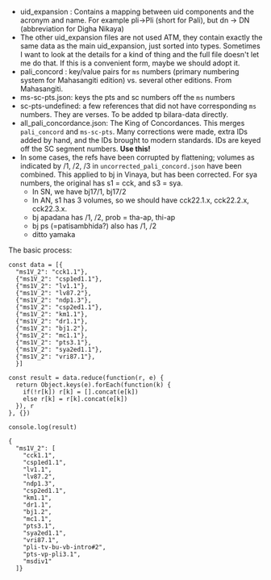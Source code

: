 - uid_expansion : Contains a mapping between uid components and the acronym and name. For example pli->Pli (short for Pali), but dn -> DN (abbreviation for Digha Nikaya)
- The other uid_expansion files are not used ATM, they contain exactly the same data as the main uid_expansion, just sorted into types. Sometimes I want to look at the details for a kind of thing and the full file doesn't let me do that. If this is a convenient form, maybe we should adopt it.
- pali_concord : key/value pairs for `ms` numbers (primary numbering system for Mahasangiti edition) vs. several other editions. From Mahasangiti.
- ms-sc-pts.json: keys the pts and sc numbers off the `ms` numbers
- sc-pts-undefined: a  few references that did not have corresponding `ms` numbers. They are verses. To be added tp bilara-data directly.
- all_pali_concordance.json: The King of Concordances. This merges `pali_concord` and `ms-sc-pts`. Many corrections were made, extra IDs added by hand, and the IDs brought to modern standards. IDs are keyed off the SC segment numbers. **Use this!**
- In some cases, the refs have been corrupted by flattening; volumes as indicated by /1, /2, /3 in `uncorrected_pali_concord.json` have been combined. This applied to bj in Vinaya, but has been corrected. For sya numbers, the original has s1 = cck, and s3 = sya. 
  - In SN, we have bj17/1, bj17/2
  - In AN, s1 has 3 volumes, so we should have cck22.1.x, cck22.2.x, cck22.3.x.
  - bj apadana has /1, /2, prob = tha-ap, thi-ap
  - bj ps (=patisambhida?) also has /1, /2
  - ditto yamaka


The basic process:

```
const data = [{
  "ms1V_2": "cck1.1"},
  {"ms1V_2": "csp1ed1.1"},
  {"ms1V_2": "lv1.1"},
  {"ms1V_2": "lv87.2"},
  {"ms1V_2": "ndp1.3"},
  {"ms1V_2": "csp2ed1.1"},
  {"ms1V_2": "km1.1"},
  {"ms1V_2": "dr1.1"},
  {"ms1V_2": "bj1.2"},
  {"ms1V_2": "mc1.1"},
  {"ms1V_2": "pts3.1"},
  {"ms1V_2": "sya2ed1.1"},
  {"ms1V_2": "vri87.1"},
  }]

const result = data.reduce(function(r, e) {
  return Object.keys(e).forEach(function(k) {
    if(!r[k]) r[k] = [].concat(e[k])
    else r[k] = r[k].concat(e[k])
  }), r
}, {})

console.log(result)

{
  "ms1V_2": [
    "cck1.1",
    "csp1ed1.1",
    "lv1.1",
    "lv87.2",
    "ndp1.3",
    "csp2ed1.1",
    "km1.1",
    "dr1.1",
    "bj1.2",
    "mc1.1",
    "pts3.1",
    "sya2ed1.1",
    "vri87.1",
    "pli-tv-bu-vb-intro#2",
    "pts-vp-pli3.1",
    "msdiv1"
  ]}
```
